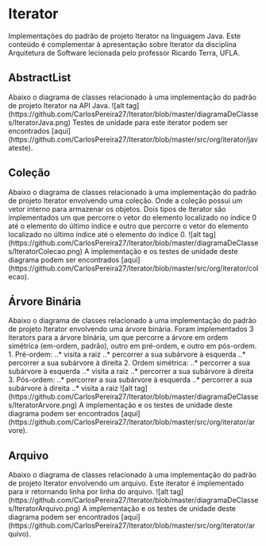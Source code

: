 # Iterator

Implementações do padrão de projeto Iterator na linguagem Java. Este conteúdo é complementar à apresentação sobre Iterator da disciplina Arquitetura de Software lecionada pelo professor Ricardo Terra, UFLA. 

<h2> AbstractList </h2>
Abaixo o diagrama de classes relacionado à uma implementação do padrão de projeto Iterator na API Java.
![alt tag](https://github.com/CarlosPereira27/Iterator/blob/master/diagramaDeClasses/IteratorJava.png)
Testes de unidade para este iterator podem ser encontrados [aqui] (https://github.com/CarlosPereira27/Iterator/blob/master/src/org/iterator/javateste).

<h2> Coleção </h2>
Abaixo o diagrama de classes relacionado à uma implementação do padrão de projeto Iterator envolvendo uma coleção. Onde a coleção possui um vetor interno para armazenar os objetos. Dois tipos de Iterator são implementados um que percorre o vetor do elemento localizado no índice 0 até o elemento do último índice e outro que percorre o vetor do elemento localizado no último índice até o elemento do índice 0. </h5>
![alt tag](https://github.com/CarlosPereira27/Iterator/blob/master/diagramaDeClasses/IteratorColecao.png)
A implementação e os testes de unidade deste diagrama podem ser encontrados [aqui] (https://github.com/CarlosPereira27/Iterator/blob/master/src/org/iterator/colecao).

<h2> Árvore Binária </h2>
Abaixo o diagrama de classes relacionado à uma implementação do padrão de projeto Iterator envolvendo uma árvore binária. Foram implementados 3 iterators para a árvore binária, um que percorre a árvore em ordem simétrica (em-ordem, padrão), outro em pré-ordem, e outro em pós-ordem.
1. Pré-ordem:
..* visita a raiz
..* percorrer a sua subárvore à esquerda 
..* percorrer a sua subárvore à direita 
2. Ordem simétrica:
..* percorrer a sua subárvore à esquerda 
..* visita a raiz
..* percorrer a sua subárvore à direita 
3. Pós-ordem:
..* percorrer a sua subárvore à esquerda 
..* percorrer a sua subárvore à direita 
..* visita a raiz
![alt tag](https://github.com/CarlosPereira27/Iterator/blob/master/diagramaDeClasses/IteratorArvore.png)
A implementação e os testes de unidade deste diagrama podem ser encontrados [aqui] (https://github.com/CarlosPereira27/Iterator/blob/master/src/org/iterator/arvore).

<h2> Arquivo </h2>
Abaixo o diagrama de classes relacionado à uma implementação do padrão de projeto Iterator envolvendo um arquivo. Este iterator é implementado para ir retornando linha por linha do arquivo.
![alt tag](https://github.com/CarlosPereira27/Iterator/blob/master/diagramaDeClasses/IteratorArquivo.png)
A implementação e os testes de unidade deste diagrama podem ser encontrados [aqui] (https://github.com/CarlosPereira27/Iterator/blob/master/src/org/iterator/arquivo).
